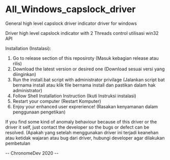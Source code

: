 # All_Windows_capslock_driver
General high level capslock driver indicator driver for windows

Driver high level capslock indicator with 2 Threads control
utilisasi win32 API


Installation (Instalasi):
1. Go to release section of this reposiroty (Masuk kebagian release atau rilis)
2. Download the latest version or desired one (Download sesuai versi yang diinginkan)
3. Run the install.bat script with administrator privilage (Jalankan script bat bernama install atau klik file bernama install dan pastikan dalam hak administrator)
4. Follow Shell Installation Instruction (Ikuti Instruksi instalasi)
5. Restart your computer (Restart Komputer)
6. Enjoy your enhanced user exprerience! (Rasakan kenyamanan dalam penggunaan pengetikan)


If you find some kind of anomaly behaviour because of this driver or the driver it self, just contact the developer so the bugs or defect can be resolved.
(Apakah yang setelah menggunakan driver ini terjadi keanehan atau ketidak wajaran atau bug dari driver, hubungi developer agar dilakukan pembetulan



-- ChronomeDev 2020 --
